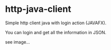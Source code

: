 # http-java-client

Simple http client java with login action (JAVAFX).

You can login and get all the information in JSON.

see image...

[](login.png)
